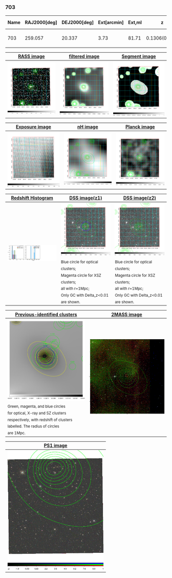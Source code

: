 <div STYLE="page-break-after: always;"></div>

### 703

|Name|RAJ2000[deg]|DEJ2000[deg] |Ext[arcmin]| Ext,ml | z | z_src| C|GC(XSZ,Delta_z<0.01)| GC(OPT,Delta_z<0.01)|GC| R_sig[arcmin] | R500[arcmin] | R500[Mpc]| CRsig[c/s] | CR500[c/s] |L500[1E44 erg/s]|F500[1E-12 erg/s/cm^2]| M500[1E14 Msun]|Tx[keV]|Cnt_sig|Beta|Rc[arcmin]|Comment|Alias|
|---|---|---|---|---|---|------|---|--------|---------|----------|---|---|---|---|---|---|---|---|---|---|---|---|---|---|
|703| 259.057| 20.337| 3.73| 81.71| 0.1306(0.000)| z_xsz| B| MCXC, Tar| Zw| MCXC, N, Tar, W| 10.262| 6.915| 0.965| 0.176(0.032)| 0.167(0.030)| 1.393(0.126)| 3.094(0.280)| 2.90(0.13)| 4.31(0.12)| 120.6| 0.894(-0.114+0.076)| 5.391(-0.836+0.607)| -| k457|

|[RASS image](../image/703/703_img.pdf)|[filtered image](../image/703/703_fil.pdf)|[Segment image](../image/703/703_seg.pdf)|
|-------------------|--------------------|-------------------|
| <img src="../image/703/703_img.png" width="300">  | <img src="../image/703/703_fil.png" width="300">   | <img src="../image/703/703_seg.png" width="300">  |

|[Exposure image](../image/703/703_mex.pdf)| [nH image](../image/703/703_nh.pdf)| [Planck image](../image/703/703_p.pdf)|
|-------------------|--------------------|-------------------|
|<img src="../image/703/703_mex.png" width="300">   | <img src="../image/703/703_nh.png" width="300">    | <img src="../image/703/703_p.png" width="300"> |

|[Redshift Histogram](../image/703/703_zg.pdf) | [DSS image(z1)](../image/703/703_dss_z1.pdf)      |  [DSS image(z2)](../image/703/703_dss_z2.pdf)    |
|-------------------|--------------------|-------------------|
|<img src="../image/703/703_zg.png" width="300"> |<img src="../image/703/703_dss_z1.png" width="300"> <sub><br>Blue circle for optical clusters; <br>Magenta circle for XSZ clusters; <br>all with r=1Mpc; <br>Only GC with Delta_z<0.01 are shown. </sub>| <img src="../image/703/703_dss_z2.png" width="300"><sub><br>Blue circle for optical clusters; <br>Magenta circle for XSZ clusters; <br>all with r=1Mpc; <br>Only GC with Delta_z<0.01 are shown. </sub> |

|[Previous-identified clusters](../image/703/703_gc.pdf) | [2MASS image](../image/703/703_2mass.pdf)      |
|-------------------|-------------------|
|<img src=../image/703/703_gc.png width="300"> <br><sub>Green, magenta, and blue circles <br>for optical, X-ray and SZ clusters <br>respectively, with redshift of clusters <br>labelled. The radius of circles <br>are 1Mpc.</sub>|<img src="../image/703/703_2mass.png" width="300">  |

|[PS1 image](../image/703/703_ps1.pdf)            |
|-------------------|
| <img src="../image/703/703_ps1.png" width="300">  |
